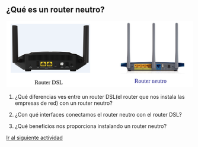 ## ¿Qué es un router neutro?
![Reinicia la página para volver a cargar el imagen](imagen/router1.png)

1. ¿Qué diferencias ves entre un router DSL(el router que nos instala las empresas de red) con un router neutro?

2. ¿Con qué interfaces conectamos el router neutro con el router DSL?

3. ¿Qué beneficios nos proporciona instalando un router neutro?

[Ir al siguiente actividad](ActividadRQ5.2md)
